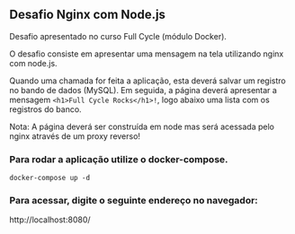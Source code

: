 ## Desafio Nginx com Node.js

Desafio apresentado no curso Full Cycle (módulo Docker).

O desafio consiste em apresentar uma mensagem na tela utilizando nginx com node.js.

Quando uma chamada for feita a aplicação, esta deverá salvar um registro no bando de dados (MySQL). Em seguida, a página deverá apresentar a mensagem `<h1>Full Cycle Rocks</h1>!`, logo abaixo uma lista com os registros do banco.

Nota: A página deverá ser construída em node mas será acessada pelo nginx através de um proxy reverso!


### Para rodar a aplicação utilize o docker-compose.


`docker-compose up -d`



### Para acessar, digite o seguinte endereço no navegador:

http://localhost:8080/
